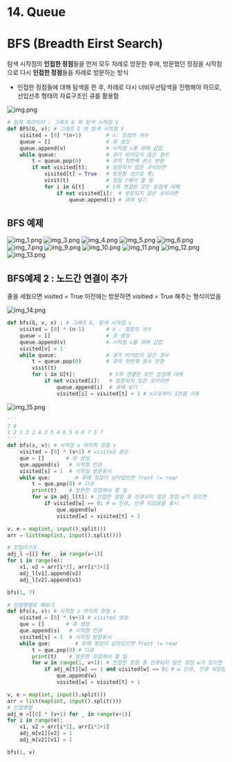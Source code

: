 # 14. Queue
# BFS (Breadth Eirst Search)
탐색 시작점의 **인접한 정점**들을 먼저 모두 차례로 방문한 후에, 
방문했던 정점을 시작점으로 다시 **인접한 정점**들을 차례로 방문하는 방식
- 인접한 정점들에 대해 탐색을 한 후, 차례로 다시 너비우선탐색을 진행해야 하므로, 선입선추 형태의 자료구조인 큐를 활용함

![img.png](img.png)

```python
# 입력 파라미터 : 그래프 G 와 탐색 시작점 V
def BFS(G, v): # 그래프 G 와 탐색 시작점 V
    visited = [0] *(n+1)        # n: 정점의 개수
    queue = []                  # 큐 생성
    queue.append(v)             # 시작점 v를 큐에 삽입
    while queue:                # 큐가 비어있지 않은 경우
        t = queue.pop(0)        # 큐의 첫번째 원소 반환
        if not visited[t]:      # 방문되지 않은 곳이라면
            visited[t] = True   # 방문한 것으로 푯;
            visit(t)            # 정점 t에서 할 일
            for i in G[t]       # t와 연결된 모든 정점에 대해
                if not visited[i]:  # 방문되지 않은 곳이라면
                    queue.append(i) # 큐에 넣기
```
## BFS 예제
![img_1.png](img_1.png)
![img_3.png](img_3.png)
![img_4.png](img_4.png)
![img_5.png](img_5.png)
![img_6.png](img_6.png)
![img_7.png](img_7.png)
![img_9.png](img_9.png)
![img_10.png](img_10.png)
![img_11.png](img_11.png)
![img_12.png](img_12.png)
![img_13.png](img_13.png)

## BFS예제 2 : 노드간 연결이 추가
줄을 세웠으면  visited  =  True
이전에는 방문하면 visitied = True 해주는 형식이었음

![img_14.png](img_14.png)

```python
def bfs(G, v, n) : # 그래프 G, 탐색 시작점 v
    visited = [0] * (n-1)       # n : 정점의 개수
    queue = []                  # 큐 생성
    queue.append(v)             # 시작점 v를 큐에 삽입
    visited[v] = 1
    while queue:                # 큐가 비어있지 않은 경우
        t = queue.pop(0)        # 큐의 첫번재 원소 반환
        visit(t)
        for i in G[t]:           # t와 연결된 모든 정점에 대해
            if not visited[i]:   # 방문되지 않은 곳이라면
                queue.append(i)  # 큐에 넣기
                visited[i] = visited[t] + 1 # n으로부터 1만큼 이동
```
![img_15.png](img_15.png)

```python
'''
7 8
1 2 1 3 2 4 3 5 4 6 5 6 6 7 3 7
'''
def bfs(s, v): # 시작점 s 마지막 정점 v
    visited = [0] * (v+1) # visited 생성
    que = []       # 큐 생성
    que.append(s)   # 시작점 인큐
    visited[s] = 1  # 시작점 방문표시
    while que:        # 뮤에 정점이 남아있으면 front != rear
        t = que.pop(0) # 디큐
        print(t)    # 방문한 정점에서 할 일
        for w in adj_l[t]: # 인접한 정점 중 인큐되지 않은 정점 w가 있으면
            if visited[w] == 0: # w 인큐, 인큐 되었음을 표시
                que.append(w)
                visited[w] = visited[t] + 1

v, e = map(int, input().split())
arr = list(map(int, input().split()))

# 인접리스트
adj_l =[[] for _ in range(v+1)]
for i in range(e):
    v1, v2 = arr[i*2], arr[i*2+1]
    adj_l[v1].append(v2)
    adj_l[v2].append(v1)

bfs(1, 7)
```
```python
# 인접행렬로 해보기
def bfs(s, v): # 시작점 s 마지막 정점 v
    visited = [0] * (v+1) # visited 생성
    que = []       # 큐 생성
    que.append(s)   # 시작점 인큐
    visited[s] = 1  # 시작점 방문표시
    while que:        # 뮤에 정점이 남아있으면 front != rear
        t = que.pop(0) # 디큐
        print(t)    # 방문한 정점에서 할 일
        for w in range(1, v+1): # 인접한 정점 중 인큐되지 않은 정점 w가 있으면
            if adj_m[t][w] == 1 and visited[w] == 0: # w 인큐, 인큐 되었음을 표시
                que.append(w)
                visited[w] = visited[t] + 1

v, e = map(int, input().split())
arr = list(map(int, input().split()))
# 인접행렬
adj_m =[[0] * (v+1) for _ in range(v+1)]
for i in range(e):
    v1, v2 = arr[i*2], arr[i*2+1]
    adj_m[v1][v2] = 1
    adj_m[v2][v1] = 1

bfs(1, v)
```